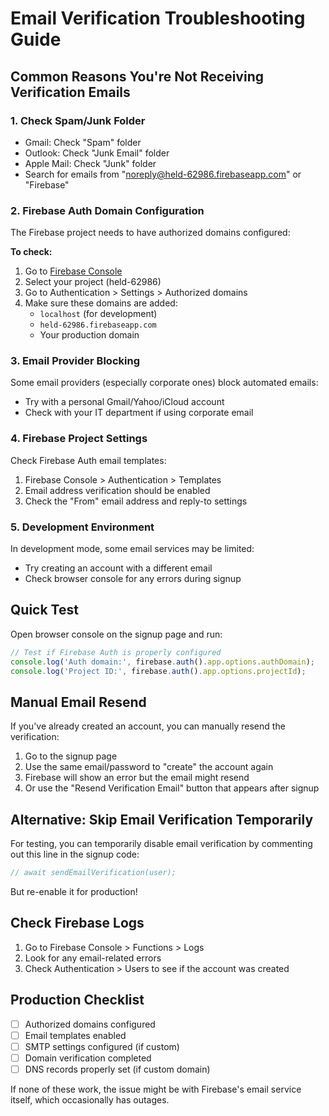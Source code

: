 # Email Verification Troubleshooting Guide

## Common Reasons You're Not Receiving Verification Emails

### 1. **Check Spam/Junk Folder**
- Gmail: Check "Spam" folder
- Outlook: Check "Junk Email" folder
- Apple Mail: Check "Junk" folder
- Search for emails from "noreply@held-62986.firebaseapp.com" or "Firebase"

### 2. **Firebase Auth Domain Configuration**
The Firebase project needs to have authorized domains configured:

**To check:**
1. Go to [Firebase Console](https://console.firebase.google.com)
2. Select your project (held-62986)
3. Go to Authentication > Settings > Authorized domains
4. Make sure these domains are added:
   - `localhost` (for development)
   - `held-62986.firebaseapp.com`
   - Your production domain

### 3. **Email Provider Blocking**
Some email providers (especially corporate ones) block automated emails:
- Try with a personal Gmail/Yahoo/iCloud account
- Check with your IT department if using corporate email

### 4. **Firebase Project Settings**
Check Firebase Auth email templates:
1. Firebase Console > Authentication > Templates
2. Email address verification should be enabled
3. Check the "From" email address and reply-to settings

### 5. **Development Environment**
In development mode, some email services may be limited:
- Try creating an account with a different email
- Check browser console for any errors during signup

## Quick Test

Open browser console on the signup page and run:
```javascript
// Test if Firebase Auth is properly configured
console.log('Auth domain:', firebase.auth().app.options.authDomain);
console.log('Project ID:', firebase.auth().app.options.projectId);
```

## Manual Email Resend

If you've already created an account, you can manually resend the verification:
1. Go to the signup page
2. Use the same email/password to "create" the account again
3. Firebase will show an error but the email might resend
4. Or use the "Resend Verification Email" button that appears after signup

## Alternative: Skip Email Verification Temporarily

For testing, you can temporarily disable email verification by commenting out this line in the signup code:
```typescript
// await sendEmailVerification(user);
```

But re-enable it for production!

## Check Firebase Logs

1. Go to Firebase Console > Functions > Logs
2. Look for any email-related errors
3. Check Authentication > Users to see if the account was created

## Production Checklist

- [ ] Authorized domains configured
- [ ] Email templates enabled
- [ ] SMTP settings configured (if custom)
- [ ] Domain verification completed
- [ ] DNS records properly set (if custom domain)

If none of these work, the issue might be with Firebase's email service itself, which occasionally has outages.
